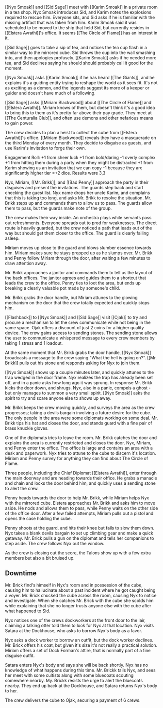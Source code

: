 [[Nyx Smoak]] and [[Sid Sage]] meet with [[Karim Smoak]] in a private room in a tea shop. Nyx Smoak introduces Sid, and Karim notes the explosions required to rescue him. Everyone sits, and Sid asks if he is familiar with the missing artifact that was taken from him. Karim Smoak said it was scheduled to be moved to the ship that held Sid, but currently resides in [[Elstera Avrathi]]'s office. It seems [[The Circle of Flame]] has an interest in it.

[[Sid Sage]] goes to take a sip of tea, and notices the tea cup flash in a similar way to the mirrored cube. Sid throws the cup into the wall smashing into, and then apologies profusely. [[Karim Smoak]] asks if he needed more tea, and Sid declines saying he should should probably call it good for the moment.

[[Nyx Smoak]] asks [[Karim Smoak]] if he has heard [[The Giants]], and he explains it's a guiding entity trying to reshape the world as it sees fit. It's not as exciting as a demon, and the legends suggest its more of a keeper or guider and doesn't have much of a following.

[[Sid Sage]] asks [[Miriam Blackwood]] about [[The Circle of Flame]] and [[Elstera Avrathi]]. Miriam knows of them, but doesn't think it's a good idea to bring this to them as it's pretty far above their pay grade. They meet at [[The Centuralia Club]], and often use demons and other nefarious means to gain power.

The crew decides to plan a heist to collect the cube from [[Elstera Avrathi]]'s office. [[Miriam Blackwood]] reveals they have a masquerade on the third Monday of every month. They decide to disguise as guests, and use Karim's invitation to forge their own.

Engagement Roll:
+1 from sheer luck
+1 from bold/daring
-1 overly complex
+1 from hitting them during a party when they might be distracted
+1 from Karim showing us an invitation that we can copy
-1 because they are significantly higher tier
=+2 dice. Results were 3,3


Nyx, Miriam, [[Mr. Brikk]], and [[Bad Penny]] approach the party in their disguises and present the invitations. The guards step back and start checking the guest list. Nyx name drops her uncle Karim, and complains that this is taking too long, and asks Mr. Brikk to resolve the situation. Mr. Brikk steps up and commands them to allow us to pass. The guards allow them to pass, but the guards make note of the group.

The crew makes their way inside. An orchestra plays while servants pass out refreshments. Everyone spreads out to prod for weaknesses. The direct route is heavily guarded, but the crew noticed a path that leads out of the way but should get them closer to the office. The guard is clearly falling asleep.

Miriam moves up close to the guard and blows slumber essence towards him. Miriam makes sure he stays propped up as he slumps over. Mr. Brikk and Penny follow Miriam through the door, after waiting a few minutes to draw attention away.

Mr. Brikk approaches a janitor and commands them to tell us the layout of the back offices. The janitor agrees and guides them to a shortcut that leads the crew to the office. Penny ties to loot the area, but ends up breaking a clearly valuable pot made by someone's child. 

Mr. Brikk grabs the door handle, but Miriam attunes to the glowing mechanism on the door that the crew totally expected and quickly stops him.

[[Flashback]] to [[Nyx Smoak]] and [[Sid Sage]] visit [[Ojak]] to try and procure a mechanism to let the crew communicate while not being in the same space. Ojak offers a discount of just 2 coins for a higher quality device. The crew gains access to sending stones. The sending stone allows the user to communicate a whispered message to every crew members by taking 1 stress and 1 loadout.

At the same moment that Mr. Brikk grabs the door handle, [[Nyx Smoak]] broadcasts a message to the crew saying "What the hell is going on?". [[Mr. Brikk]] pulls out his stone and responds asking for Nyx to join them.

[[Nyx Smoak]] shows up a couple minutes later, and quickly attunes to the trap wedged in the door frame. Nyx realizes the trap has already been set off, and in a panic asks how long ago it was sprung. In response Mr. Brikk kicks the door down, and shrugs. Nyx, also in a panic, compels a ghost - but only manages to summon a very small spirit. [[Nyx Smoak]] asks the spirit to try and scare anyone else to shows up away.

Mr. Brikk keeps the crew moving quickly, and surveys the area as the crew progresses; taking a devils bargain involving a future desire for the cube. The only people in the area were some diplomats working on some deal. Mr. Brikk tips his hat and closes the door, and stands guard with a fine pair of brass knuckle gloves.

One of the diplomats tries to leave the room. Mr. Brikk catches the door and explains the area is currently restricted and closes the door. Nyx, Miriam, and Penny enter the office. The office is large and contains an area with a desk and paperwork. Nyx tries to attune to the cube to discern it's location. Miriam and Penny survey for anything they can find about The Circle of Flame. 

Three people, including the Chief Diplomat [[Elstera Avrathi]], enter through the main doorway and are heading towards their office. He grabs a manacle and chain and locks the door behind him, and quickly uses a sending stone to alert the crew.

Penny heads towards the door to help Mr. Brikk, while Miriam helps Nyx with the mirrored cube. Elstera approaches Mr. Brikk and asks him to move aside. He nods and allows them to pass, while Penny waits on the other side of the office door. After a few failed attempts, Miriam pulls out a pistol and opens the case holding the cube.

Penny shoots at the guard, and hits their knee but fails to slow them down. Nyx takes a blank devils bargain to set up climbing gear and make a quick getaway. Mr. Brick pulls a gun on the diplomat and tells her companions to step aside. The crew follows Nyx out the window.

As the crew is closing out the score, the Talons show up with a few extra members but also a bit bruised up.

## Downtime

Mr. Brick find's himself in Nyx's room and in possession of the cube, causing him to hallucinate about a past incident where he got caught being a voyer. Mr. Brick chucked the cube across the room, causing Nyx to notice and investigate. When she catches Mr. Brick with the cube she scolds him while explaining that she no longer trusts anyone else with the cube after what happened to Sid.

Nyx notices one of the crews dockworkers at the front door to the lair, claiming a talking otter told them to look for Nyx at that location. Nyx visits Satara at the Dockhouse, who asks to borrow Nyx's body as a favor.

Nyx asks a dock worker to borrow an outfit, but the dock worker declines. Mr. Brick offers his coat, but given it's size it's not really a practical solution. Miriam offers a set of Dock Forman's attire, that is normally part of a fine disguise outfit.

Satara enters Nyx's body and says she will be back shortly. Nyx has no knowledge of what happens during this time. Mr. Brickk tails Nyx, and sees her meet with some cultists along with some bluecoats scouting somewhere nearby. My. Brickk resists the urge to alert the bluecoats nearby. They end up back at the Dockhouse, and Satara returns Nyx's body to her.

The crew delivers the cube to Ojak, securing a payment of 6 crews.